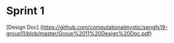 # Sprint 1

[Design Doc] (https://github.com/computationalmystic/sengfs19-group11/blob/master/Group%2011%20Design%20Doc.pdf)

